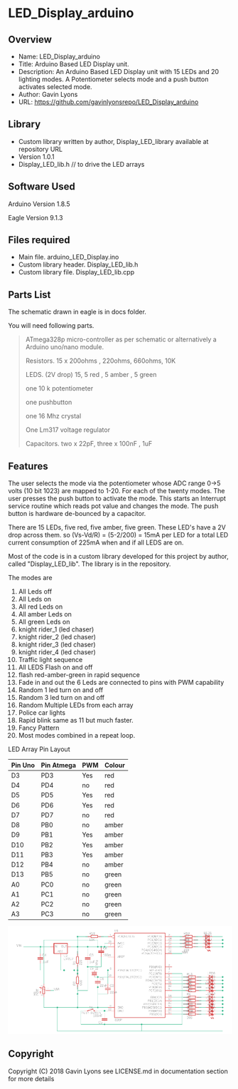 # LED_Display_arduino


Overview
--------------------------------------------
* Name: LED_Display_arduino
* Title: Arduino Based LED Display unit.
* Description: An Arduino Based LED Display unit with 15 LEDs and 20 lighting modes. 
  A Potentiometer selects mode and a push button activates selected mode.
* Author: Gavin Lyons
* URL: https://github.com/gavinlyonsrepo/LED_Display_arduino

Library
--------------------------
* Custom library written by author, Display_LED_library available at repository URL 
* Version 1.0.1 
* Display_LED_lib.h // to drive the LED arrays

Software Used
------------------
Arduino Version 1.8.5

Eagle Version 9.1.3

Files required
----------------------
* Main file. arduino_LED_Display.ino
* Custom library header. Display_LED_lib.h
* Custom library file. Display_LED_lib.cpp

Parts List
------------------------------
The schematic drawn in eagle is in docs folder. 

You will need following parts.

>
> ATmega328p micro-controller as per schematic or alternatively a Arduino uno/nano module.
>
> Resistors. 15 x 200ohms , 220ohms, 660ohms, 10K
>
> LEDS. (2V drop) 15, 5 red , 5 amber , 5 green 
>
> one 10 k potentiometer 
>
> one pushbutton
>
> one 16 Mhz crystal 
>
> One Lm317 voltage regulator 
>
> Capacitors. two x 22pF, three x 100nF , 1uF
>

Features
----------------------
The user selects the mode via the potentiometer whose ADC range 0->5 volts (10 bit 1023) are mapped to 1-20.
For each of the twenty modes. The user presses the push button to activate the mode. This starts an Interrupt service routine which reads pot value and changes the mode.  The push button is hardware de-bounced by a capacitor.

There are 15 LEDs, five red, five amber, five green.
These LED's have a 2V drop across them. so (Vs-Vd/R) = (5-2/200) = 15mA per LED for a total LED current consumption of 225mA when and if all LEDS are on.

Most of the code is in a custom library developed for this project by author, called "Display_LED_lib".
The library is in the repository. 

The modes are 
1. All Leds off
2. All Leds on
3. All red Leds on
4. All amber Leds on
5. All green Leds on
6. knight rider_1  (led chaser)
7. knight rider_2  (led chaser)
8. knight rider_3  (led chaser)
9. knight rider_4  (led chaser)
10. Traffic light sequence
11.  All LEDS Flash on and off
12. flash red-amber-green in rapid  sequence
13. Fade in and out the 6 Leds are connected to pins with PWM capability 
14. Random 1 led turn on and off
15. Random 3 led turn on and off
16. Random Multiple LEDs from each array 
17. Police car lights
18. Rapid blink same as 11 but much faster.
19. Fancy Pattern 
20. Most modes combined in a repeat loop.

LED Array Pin Layout

| Pin Uno | Pin Atmega  | PWM  | Colour |   
| --- | --- | --- | --- |
|  D3 |  PD3 | Yes  | red  |   
|  D4  | PD4  | no  |  red |   
|  D5 |  PD5 |  Yes | red  |   
| D6  |  PD6 |  Yes |  red |   
|  D7 |  PD7 | no  | red  |   
| D8  | PB0  |  no |  amber |   
| D9  | PB1  |   Yes|  amber  |   
| D10  | PB2  |  Yes | amber   |   
| D11  | PB3  |  Yes | amber   |   
| D12  | PB4  |  no | amber   |   
| D13  | PB5  |  no |  green |   
|  A0 | PC0  |  no |  green |   
|  A1 | PC1  |  no |  green |   
|  A2 | PC2  |  no | green  |   
| A3  | PC3  |  no |  green |   



![schematic image ](https://github.com/gavinlyonsrepo/LED_Display_arduino/blob/master/docs/eagle/led_display.png)
 
Copyright
---------
Copyright (C) 2018 Gavin Lyons 
see LICENSE.md in documentation section 
for more details

